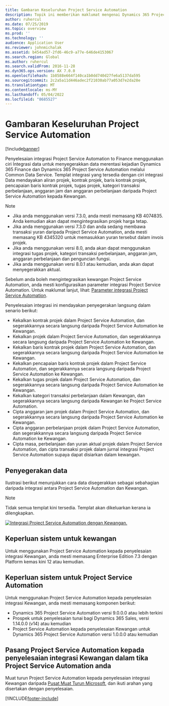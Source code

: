 ```yaml
---
title: Gambaran Keseluruhan Project Service Automation
description: Topik ini memberikan maklumat mengenai Dynamics 365 Project Service Automation penyelesaian integrasi yang Dynamics 365 Finance.
author: ruhercul
ms.date: 07/25/2019
ms.topic: overview
ms.prod: ''
ms.technology: ''
audience: Application User
ms.reviewer: johnmichalak
ms.assetid: b454ad57-2fd6-46c9-a77e-646de4153067
ms.search.region: Global
ms.author: ruhercul
ms.search.validFrom: 2016-11-28
ms.dyn365.ops.version: AX 7.0.0
ms.openlocfilehash: 1b8588e664f140ca1b0dd740d27fe6a5137da595
ms.sourcegitcommit: 2c2a5a11d446adec2f21030ab77a053d7e2da28e
ms.translationtype: MT
ms.contentlocale: ms-MY
ms.lasthandoff: 05/04/2022
ms.locfileid: "8685527"
---
```

# <a name="project-service-automation-overview"></a>Gambaran Keseluruhan Project Service Automation

[!include[banner](../includes/banner.md)]


Penyelesaian integrasi Project Service Automation to Finance menggunakan ciri Integrasi data untuk menyegerakkan data merentasi kejadian Dynamics 365 Finance dan Dynamics 365 Project Service Automation melalui Common Data Service. Templat integrasi yang tersedia dengan ciri integrasi Data mendayakan aliran projek, kontrak projek, baris kontrak projek, pencapaian baris kontrak projek, tugas projek, kategori transaksi perbelanjaan, anggaran jam dan anggaran perbelanjaan daripada Project Service Automation kepada Kewangan.

> [!NOTE]
> - Jika anda menggunakan versi 7.3.0, anda mesti memasang KB 4074835. Anda kemudian akan dapat mengintegrasikan projek harga tetap.
> - Jika anda menggunakan versi 7.3.0 dan anda sedang membawa transaksi yuran daripada Project Service Automation, anda mesti memasang KB 4345320 untuk memasukkan yuran tersebut dalam invois projek.
> - Jika anda menggunakan versi 8.0, anda akan dapat menggunakan integrasi tugas projek, kategori transaksi perbelanjaan, anggaran jam, anggaran perbelanjaan dan penguncian fungsi.
> - Jika anda menggunakan versi 8.0.1 atau kemudian, anda akan dapat menyegerakkan aktual.

Sebelum anda boleh mengintegrasikan kewangan Project Service Automation, anda mesti konfigurasikan parameter integrasi Project Service Automation. Untuk maklumat lanjut, lihat: [Parameter integrasi Project Service Automation](PSA-parameters.md).

Penyelesaian integrasi ini mendayakan penyegerakan langsung dalam senario berikut:

- Kekalkan kontrak projek dalam Project Service Automation, dan segerakkannya secara langsung daripada Project Service Automation ke Kewangan.
- Kekalkan projek dalam Project Service Automation, dan segerakkannya secara langsung daripada Project Service Automation ke Kewangan.
- Kekalkan baris kontrak projek dalam Project Service Automation, dan segerakkannya secara langsung daripada Project Service Automation ke Kewangan.
- Kekalkan pencapaian baris kontrak projek dalam Project Service Automation, dan segerakkannya secara langsung daripada Project Service Automation ke Kewangan.
- Kekalkan tugas projek dalam Project Service Automation, dan segerakkannya secara langsung daripada Project Service Automation ke Kewangan.
- Kekalkan kategori transaksi perbelanjaan dalam Kewangan, dan segerakkannya secara langsung daripada Kewangan ke Project Service Automation.
- Cipta anggaran jam projek dalam Project Service Automation, dan segerakkannya secara langsung daripada Project Service Automation ke Kewangan.
- Cipta anggaran perbelanjaan projek dalam Project Service Automation, dan segerakkannya secara langsung daripada Project Service Automation ke Kewangan.
- Cipta masa, perbelanjaan dan yuran aktual projek dalam Project Service Automation, dan cipta transaksi projek dalam jurnal integrasi Project Service Automation supaya dapat disiarkan dalam kewangan.

## <a name="data-synchronization"></a>Penyegerakan data

Ilustrasi berikut menunjukkan cara data disegerakkan sebagai sebahagian daripada integrasi antara Project Service Automation dan Kewangan.

> [!NOTE]
> Tidak semua templat kini tersedia. Templat akan dikeluarkan kerana ia dilengkapkan.

[![Integrasi Project Service Automation dengan Kewangan.](./media/PSA-integration.png)](./media/PSA-integration.png)

## <a name="system-requirements-for-finance"></a>Keperluan sistem untuk kewangan

Untuk menggunakan Project Service Automation kepada penyelesaian integrasi Kewangan, anda mesti memasang Enterprise Edition 7.3 dengan Platform kemas kini 12 atau kemudian.

## <a name="system-requirements-for-project-service-automation"></a>Keperluan sistem untuk Project Service Automation

Untuk menggunakan Project Service Automation kepada penyelesaian integrasi Kewangan, anda mesti memasang komponen berikut:

- Dynamics 365 Project Service Automation versi 9.0.0.0 atau lebih terkini
- Prospek untuk penyelesaian tunai bagi Dynamics 365 Sales, versi 1.14.0.0 (v14) atau kemudian
- Project Service Automation kepada penyelesaian Kewangan untuk Dynamics 365 Project Service Automation versi 1.0.0.0 atau kemudian

## <a name="install-the-project-service-automation-to-finance-integration-solution-in-your-project-service-automation-instance"></a>Pasang Project Service Automation kepada penyelesaian integrasi Kewangan dalam tika Project Service Automation anda

Muat turun Project Service Automation kepada penyelesaian integrasi Kewangan daripada [Pusat Muat Turun Microsoft](https://www.microsoft.com/download/details.aspx?id=57016), dan ikuti arahan yang disertakan dengan penyelesaian.


[!INCLUDE[footer-include](../includes/footer-banner.md)]